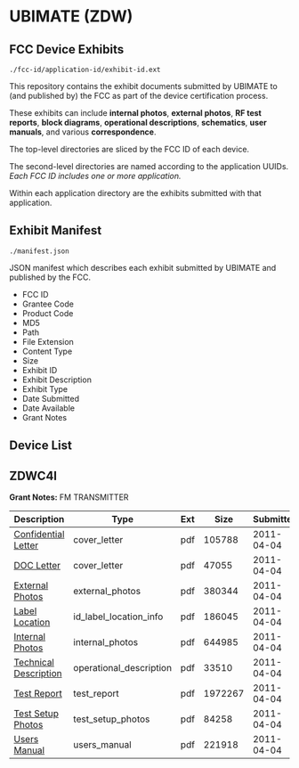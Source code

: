 # UBIMATE (ZDW)
## FCC Device Exhibits

```
./fcc-id/application-id/exhibit-id.ext
```

This repository contains the exhibit documents submitted by UBIMATE to (and published by) the FCC as part of the device certification process.

These exhibits can include **internal photos**, **external photos**, **RF test reports**, **block diagrams**, **operational descriptions**, **schematics**, **user manuals**, and various **correspondence**.

The top-level directories are sliced by the FCC ID of each device.

The second-level directories are named according to the application UUIDs. *Each FCC ID includes one or more application.*

Within each application directory are the exhibits submitted with that application. 

## Exhibit Manifest

```
./manifest.json
```

JSON manifest which describes each exhibit submitted by UBIMATE and published by the FCC.

- FCC ID
- Grantee Code
- Product Code
- MD5
- Path
- File Extension
- Content Type
- Size
- Exhibit ID
- Exhibit Description
- Exhibit Type
- Date Submitted
- Date Available
- Grant Notes

## Device List
## ZDWC4I
**Grant Notes:** FM TRANSMITTER

| Description | Type | Ext | Size | Submitted | Available |
| ----------- | ---- | --- | ---- | --------- | --------- |
| [Confidential Letter](ZDWC4I/f477ca34132ec829723f5d6b392868c6/1443415.pdf) | cover_letter | pdf | 105788 | 2011-04-04 | 2011-04-05 |
| [DOC Letter](ZDWC4I/f477ca34132ec829723f5d6b392868c6/1443416.pdf) | cover_letter | pdf | 47055 | 2011-04-04 | 2011-04-05 |
| [External Photos](ZDWC4I/f477ca34132ec829723f5d6b392868c6/1443417.pdf) | external_photos | pdf | 380344 | 2011-04-04 | 2011-04-05 |
| [Label Location](ZDWC4I/f477ca34132ec829723f5d6b392868c6/1443419.pdf) | id_label_location_info | pdf | 186045 | 2011-04-04 | 2011-04-05 |
| [Internal Photos](ZDWC4I/f477ca34132ec829723f5d6b392868c6/1443418.pdf) | internal_photos | pdf | 644985 | 2011-04-04 | 2011-04-05 |
| [Technical Description](ZDWC4I/f477ca34132ec829723f5d6b392868c6/1443420.pdf) | operational_description | pdf | 33510 | 2011-04-04 | 2011-04-05 |
| [Test Report](ZDWC4I/f477ca34132ec829723f5d6b392868c6/1443421.pdf) | test_report | pdf | 1972267 | 2011-04-04 | 2011-04-05 |
| [Test Setup Photos](ZDWC4I/f477ca34132ec829723f5d6b392868c6/1443422.pdf) | test_setup_photos | pdf | 84258 | 2011-04-04 | 2011-04-05 |
| [Users Manual](ZDWC4I/f477ca34132ec829723f5d6b392868c6/1443423.pdf) | users_manual | pdf | 221918 | 2011-04-04 | 2011-04-05 |

